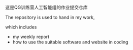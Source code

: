 这是QG训练营人工智能组的作业提交仓库

The repository is used to hand in my work,

which includes

-  my weekly report
- how to use the suitable software and website in coding
